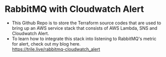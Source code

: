 # RabbitMQ with Cloudwatch Alert

- This Github Repo is to store the Terraform source codes that are used to bring up an AWS service stack that consists of AWS Lambda, SNS and Cloudwatch Alert.
- To learn how to integrate this stack into listening to RabbitMQ's metric for alert, check out my blog here.  
  https://trile.live/rabbitmq-cloudwatch_alert
